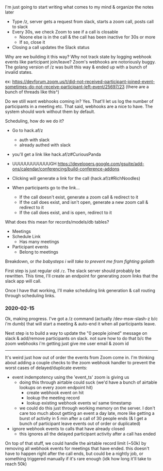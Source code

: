 I'm just going to start writing what comes to my mind & organize the notes later

- Type /z, server gets a request from slack, starts a zoom call, posts call to slack
- Every 30s, we check Zoom to see if a call is closable
  - Noone else is in the call & the call has been inactive for 30s or more
  - If so, close it
- Closing a call updates the Slack status

Why are we building it this way? Why not track state by logging webhook events like participant join/leave? Zoom's webhooks are notoriously buggy. The golang version of /z was built this way & ended up with a bunch of invalid states.

ex: https://devforum.zoom.us/t/did-not-received-participant-joined-event-sometimes-do-not-receive-participant-left-event/25697/23
(there are a bunch of threads like this^)

Do we still want webhooks coming in? Yes. That'll let us log the number of participants in a meeting etc. That said, webhooks are a nice to have. The system should work without them by default.

Scheduling, how do we do it?

- Go to hack.af/z
  - auth with slack
  - already authed with slack
- you'll get a link like hack.af/z#CuriousPanda

- UUUUUUUUUUUUGH https://developers.google.com/gsuite/add-ons/calendar/conferencing/build-conference-addons
- Clicking will generate a link for the call (hack.af/z#RichNoodles)
- When participants go to the link...
  - If the call doesn't exist, generate a zoom call & redirect to it
  - If the call does exist, and isn't open, generate a new zoom call & redirect to it
  - If the call does exist, and is open, redirect to it

What does this mean for records/models/db tables?

- Meetings
- Schedule Link
  - Has many meetings
- Participant events
  - Belong to meetings

Breakdown, or _the babysteps i will take to prevent me from fighting goliath_

First step is just regular old `/z`. The slack server should probably be rewritten. This time, I'll create an endpoint for generating zoom links that the slack app will call.

Once I have that working, I'll make scheduling link generation & call routing through scheduling links.

### 2020-02-15

Ok, making progress. I've got a /z command (actually /dev-msw-slash-z b/c i'm dumb) that will start a meeting & auto-end it when all participants leave.

Next step is to build a way to update the "0 people joined" message on slack & add/remove participants on slack. not sure how to do that b/c the zoom webhooks i'm getting just give me user email & zoom id

---

It's weird just how out of order the events from Zoom come in. I'm thinking about adding a couple checks to the zoom webhook handler to prevent the worst cases of delayed/duplicate events:
- event indempotency using the 'event_ts' zoom is giving us
  - doing this through airtable could suck (we'd have a bunch of airtable lookups on every zoom endpoint hit)
    - create webhook event on hit
    - lookup the meeting record
    - lookup existing webhook events w/ same timestamp
  - we could do this just through working memory on the server. I don't care too much about getting an event a day late, more like getting a burst of activity in 5 min after a call of 30 people ends (& I get a bunch of participant leave events out of order or duplicated)
- ignore webhook events to calls that have already closed
  - this ignores all the delayed participant activity after a call has ended

On top of that stuff, we could handle the airtable record limit (~50k) by removing all webhook events for meetings that have ended. this doesn't have to happen right after the call ends, but could be a nightly job, or something triggered manually if it's rare enough (idk how long it'll take to reach 50k)